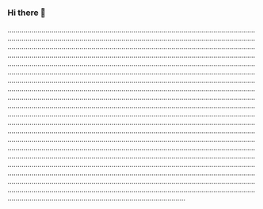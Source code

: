 ### Hi there 👋

.........................................................................................................................................................................................................................................................................................................................................................................................................................................................................................................................................................................................................................................................................................................................................................................................................................................................................................................................................................................................................................................................................................................................................................................................................................................................................................................................................................................................................................................................................................................................................................................................................................................................................................................................................................................................................................................................................................................................................................................................................................................................................................................................................................................................................................................................................................................................................................................................................................................................................................................................................................................................................................................................................